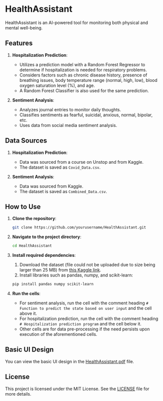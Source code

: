 # HealthAssistant

HealthAssistant is an AI-powered tool for monitoring both physical and mental well-being.

## Features

1. **Hospitalization Prediction**:
    - Utilizes a prediction model with a Random Forest Regressor to determine if hospitalization is needed for respiratory problems.
    - Considers factors such as chronic disease history, presence of breathing issues, body temperature range (normal, high, low), blood oxygen saturation level (%), and age.
    - A Random Forest Classifier is also used for the same prediction.

2. **Sentiment Analysis**:
    - Analyzes journal entries to monitor daily thoughts.
    - Classifies sentiments as fearful, suicidal, anxious, normal, bipolar, etc.
    - Uses data from social media sentiment analysis.

## Data Sources

1. **Hospitalization Prediction**:
    - Data was sourced from a course on Unstop and from Kaggle.
    - The dataset is saved as `Covid_Data.csv`.

2. **Sentiment Analysis**:
    - Data was sourced from Kaggle.
    - The dataset is saved as `Combined_Data.csv`.

## How to Use

1. **Clone the repository**:
    ```sh
    git clone https://github.com/yourusername/HealthAssistant.git
    ```

2. **Navigate to the project directory**:
    ```sh
    cd HealthAssistant
    ```

3. **Install required dependencies**:
    1. Download the dataset (file could not be uploaded due to size being larger than 25 MB) from [this Kaggle link](https://www.kaggle.com/datasets/suchintikasarkar/sentiment-analysis-for-mental-health).
    2. Install libraries such as pandas, numpy, and scikit-learn:
    ```sh
    pip install pandas numpy scikit-learn
    ```

4. **Run the cells**:
    - For sentiment analysis, run the cell with the comment heading `# Function to predict the state based on user input` and the cell above it.
    - For hospitalization prediction, run the cell with the comment heading `# Hospitalization prediction program` and the cell below it.
    - Other cells are for data pre-processing if the need persists upon execution of the aforementioned cells.

## Basic UI Design

You can view the basic UI design in the [HealthAssistant.pdf](./HealthAssistant.pdf) file.

## License

This project is licensed under the MIT License. See the [LICENSE](LICENSE) file for more details.
